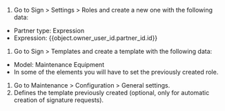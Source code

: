 1.  Go to Sign \> Settings \> Roles and create a new one with the following data:

- Partner type: Expression
- Expression: {{object.owner_user_id.partner_id.id}}

1.  Go to Sign \> Templates and create a template with the following data:

- Model: Maintenance Equipment
- In some of the elements you will have to set the previously created role.

1.  Go to Maintenance \> Configuration \> General settings.
2.  Defines the template previously created (optional, only for automatic creation of
    signature requests).
